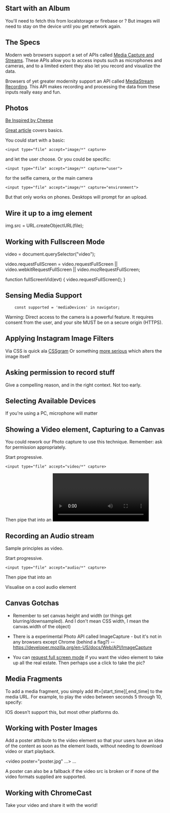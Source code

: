 
## Start with an Album

You'll need to fetch this from localstorage or firebase or ?
But images will need to stay on the device until you get network again.



## The Specs

Modern web browsers support a set of APIs called [Media Capture and Streams](https://www.w3.org/TR/mediacapture-streams/). These APIs allow you to access inputs such as microphones and cameras, and to a limited extent they also let you record and visualize the data.

Browsers of yet greater modernity support an API called [MediaStream Recording](https://www.w3.org/TR/mediastream-recording/). This API makes recording and processing the data from these inputs really easy and fun.

## Photos

[Be Inspired by Cheese](https://polymer-cheese.firebaseapp.com/)

[Great article](https://developers.google.com/web/fundamentals/media/capturing-images/) covers basics.

You could start with a basic:

```
<input type="file" accept="image/*" capture>
```

and let the user choose. Or you could be specific:

```
<input type="file" accept="image/*" capture="user">
```

for the selfie camera, or the main camera 

```
<input type="file" accept="image/*" capture="environment">
```

But that only works on phones. Desktops will prompt for an upload.

## Wire it up to a img element

img.src = URL.createObjectURL(file);


## Working with Fullscreen Mode

video = document.querySelector("video");

 video.requestFullScreen =
      video.requestFullScreen ||
      video.webkitRequestFullScreen ||
      video.mozRequestFullScreen;

function fullScreenVid(evt) {
    video.requestFullScreen();
}


## Sensing Media Support

```
    const supported = 'mediaDevices' in navigator;
```

Warning: Direct access to the camera is a powerful feature. It requires consent from the user, and your site MUST be on a secure origin (HTTPS).

## Applying Instagram Image Filters

Via CSS is quick ala [CSSgram](https://una.im/CSSgram/)
Or something [more serious](https://github.com/girliemac/filterous-2) which alters the image itself

## Asking permission to record stuff

Give a compelling reason, and in the right context. Not too early.

## Selecting Available Devices

If you're using a PC, microphone will matter

## Showing a Video element, Capturing to a Canvas

You could rework our Photo capture to use this technique. 
Remember: ask for permission appropriately.

Start progressive.
```
<input type="file" accept="video/*" capture>
```
Then pipe that into an <video> element and you're off


## Recording an Audio stream

Sample principles as video.

Start progressive.
```
<input type="file" accept="audio/*" capture>
```
Then pipe that into an <audio> element and you're off

Visualise on a cool audio element

## Canvas Gotchas

* Remember to set canvas height and width (or things get blurring/downsampled). And I don't mean CSS width, I mean the canvas.width of the object)

* There is a experimental Photo API called ImageCapture - but it's not in any browsers except Chrome (behind a flag?) -- https://developer.mozilla.org/en-US/docs/Web/API/ImageCapture

* You can [request full screen mode](https://developer.mozilla.org/en-US/docs/Web/API/Fullscreen_API) if you want the video element to take up all the real estate. Then perhaps use a click to take the pic? 


## Media Fragments

To add a media fragment, you simply add #t=[start_time][,end_time] to the media URL. For example, to play the video between seconds 5 through 10, specify:

<source src="video/chrome.webm#t=5,10" type="video/webm">

IOS doesn't support this, but most other platforms do.

## Working with Poster Images

Add a poster attribute to the video element so that your users have an idea of the content as soon as the element loads, without needing to download video or start playback.

<video poster="poster.jpg" ...>
  ...
</video>

A poster can also be a fallback if the video src is broken or if none of the video formats supplied are supported. 


## Working with ChromeCast

Take your video and share it with the world!

